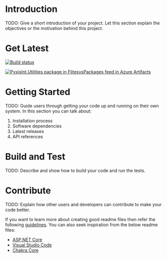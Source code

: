 # Introduction 
TODO: Give a short introduction of your project. Let this section explain the objectives or the motivation behind this project. 

# Get Latest
[![Build status](https://dev.azure.com/PyxisInternational/Utilities/_apis/build/status/Utilities-CI)](https://dev.azure.com/PyxisInternational/Utilities/_build/latest?definitionId=17)

[![PyxisInt.Utilities package in FlitesysPackages feed in Azure Artifacts](https://feeds.dev.azure.com/PyxisInternational/_apis/public/Packaging/Feeds/bec6ffd5-3e85-4f6d-a088-7602732784b7/Packages/0fdec136-ba40-4c97-8acc-4f469d8b2fff/Badge)](https://dev.azure.com/PyxisInternational/Utilities/_packaging?_a=package&feed=bec6ffd5-3e85-4f6d-a088-7602732784b7&package=0fdec136-ba40-4c97-8acc-4f469d8b2fff&preferRelease=true)


# Getting Started
TODO: Guide users through getting your code up and running on their own system. In this section you can talk about:
1.	Installation process
2.	Software dependencies
3.	Latest releases
4.	API references

# Build and Test
TODO: Describe and show how to build your code and run the tests. 

# Contribute
TODO: Explain how other users and developers can contribute to make your code better. 

If you want to learn more about creating good readme files then refer the following [guidelines](https://www.visualstudio.com/en-us/docs/git/create-a-readme). You can also seek inspiration from the below readme files:
- [ASP.NET Core](https://github.com/aspnet/Home)
- [Visual Studio Code](https://github.com/Microsoft/vscode)
- [Chakra Core](https://github.com/Microsoft/ChakraCore)